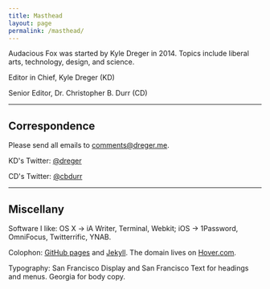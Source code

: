 ```yaml
---
title: Masthead
layout: page
permalink: /masthead/
---
```

Audacious Fox was started by Kyle Dreger in 2014. Topics include liberal arts, technology, design, and science.  

Editor in Chief, Kyle Dreger (KD)

Senior Editor, Dr. Christopher B. Durr (CD)

<hr class="large-break">

## Correspondence

Please send all emails to <comments@dreger.me>.

KD's Twitter: [@dreger](http://twitter.com/dreger)

CD's Twitter: [@cbdurr](http://twitter.com/cbdurr)

<hr class="large-break">

## Miscellany  

Software I like: OS X &rarr; iA Writer, Terminal, Webkit; iOS &rarr; 1Password, OmniFocus, Twitterrific, YNAB.

Colophon: [GitHub pages](https://pages.github.com/) and [Jekyll](https://github.com/mojombo/jekyll). The domain lives on [Hover.com](http://hover.com). 

Typography: San Francisco Display and San Francisco Text for headings and menus. Georgia for body copy. 
